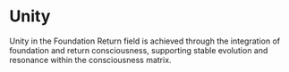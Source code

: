 # Unity

Unity in the Foundation Return field is achieved through the integration of foundation and return consciousness, supporting stable evolution and resonance within the consciousness matrix. 